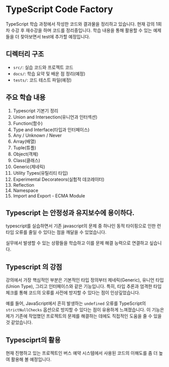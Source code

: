 # TypeScript Code Factory

TypeScript 학습 과정에서 작성한 코드와 결과물을 정리하고 있습니다.
현재 강의 1회차 수강 후 재수강을 하며 코드를 정리중입니다.
학습 내용을 통해 활용할 수 있는 예제들을 더 찾아보면서 test에 추가할 예정입니다.

## 디렉터리 구조
- `src/`: 실습 코드와 프로젝트 코드
- `docs/`: 학습 요약 및 배운 점 정리(예정)
- `tests/`: 코드 테스트 파일(예정)

## 주요 학습 내용
1. Typescript 기본기 정리
2. Union and Intersection(유니언과 인터섹션)
3. Function(함수)
4. Type and Interface(타입과 인터페이스)
5. Any / Unknown / Never
6. Array(배열)
7. Tuple(튜플)
8. Object(객체)
9. Class(클래스)
10. Generic(제네릭)
11. Utility Types(유틸리티 타입)
12. Experimental Decorateors(실험적 데코레이터)
13. Reflection
14. Namespace
15. Import and Export - ECMA Module


## Typescript 는 안정성과 유지보수에 용이하다.

typescript를 실습하면서 
기존 javascript의 문제 중 하나인 동적 타이핑으로 인한 런타임 오류를 줄일 수 있다는 점을 깨달을 수 있었습니다.

실무에서 발생할 수 있는 상황들을 학습하고 이를 문제 해결 능력으로 연결하고 싶습니다.

## Typescript 의 강점

강의에서 가장 핵심적인 부분은 기본적인 타입 정의부터 제네릭(Generic), 유니언 타입(Union Type), 그리고 인터페이스와 같은 기능입니다. 특히, 타입 추론과 엄격한 타입 체크를 통해 코드의 오류를 사전에 방지할 수 있다는 점이 인상깊었습니다.

예를 들어, JavaScript에서 흔히 발생하는 `undefined` 오류를 TypeScript의 `strictNullChecks` 옵션으로 방지할 수 있다는 점이 유용하게 느껴졌습니다. 이 기능은 제가 기존에 작업했던 프로젝트의 문제를 해결하는 데에도 직접적인 도움을 줄 수 있을 것 같았습니다.

## Typesciprt의 활용

현재 진행하고 있는 프로젝트인 버스 예약 시스템에서 사용된 코드의 이해도를 좀 더 높여 활용해 볼 예정입니다.